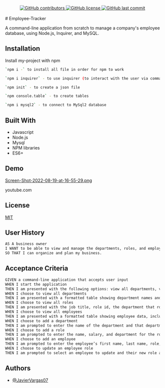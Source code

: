 <br>
<div align="center">
    <a href="https://github.com/JavierVargas97/employee-tracker/contributors">
        <img alt="GitHub contributors" src="https://img.shields.io/github/contributors/JavierVargas97/employee-tracker?style=for-the-badge">
    <a>
    <a>
     <a href="https://github.com/JavierVargas97/employee-tracker/LICENSE">
        <img alt="GitHub license" src="https://img.shields.io/github/license/JavierVargas97/TeamProfileGenerator?style=for-the-badge">
    <a>
     <a href="https://github.com/JavierVargas97/employee-tracker/commits/main">
        <img alt="GitHub last commit" src="https://img.shields.io/github/last-commit/JavierVargas97/TeamProfileGenerator?style=for-the-badge">
    <a>
</div>
<br>
# Employee-Tracker

A command-line application from scratch to manage a company's employee database, using Node.js, Inquirer, and MySQL.


## Installation

Install my-project with npm

```bash
`npm i -` to install all file in order for npm to work

`npm i inquirer` - to use inquirer (to interact with the user via command line)

`npm init` - to create a json file

`npm console.table` - to create tables

`npm i mysql2` - to connect to MySql2 database
```
    
## Built With   

*   Javascript
*   Node.js
*   Mysql
*   NPM libraries
*   ES6+


## Demo

[Screen-Shot-2022-08-19-at-16-55-29.png](https://postimg.cc/PPHRBBRJ)


youtube.com

## License

[MIT](https://choosealicense.com/licenses/mit/)


## User History

```md
AS A business owner
I WANT to be able to view and manage the departments, roles, and employees in my company
SO THAT I can organize and plan my business.
```

## Acceptance Criteria
```md
GIVEN a command-line application that accepts user input
WHEN I start the application
THEN I am presented with the following options: view all departments, view all roles, view all employees, add a department, add a role, add an employee, and update an employee role
WHEN I choose to view all departments
THEN I am presented with a formatted table showing department names and department ids
WHEN I choose to view all roles
THEN I am presented with the job title, role id, the department that role belongs to, and the salary for that role
WHEN I choose to view all employees
THEN I am presented with a formatted table showing employee data, including employee ids, first names, last names, job titles, departments, salaries, and managers that the employees report to
WHEN I choose to add a department
THEN I am prompted to enter the name of the department and that department is added to the database
WHEN I choose to add a role
THEN I am prompted to enter the name, salary, and department for the role and that role is added to the database
WHEN I choose to add an employee
THEN I am prompted to enter the employee’s first name, last name, role, and manager, and that employee is added to the database
WHEN I choose to update an employee role
THEN I am prompted to select an employee to update and their new role and this information is updated in the database 
```












## Authors

- [@JavierVargas07](https://www.github.com/JavierVargas97)
